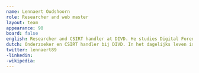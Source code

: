 ```yaml
---
name: Lennaert Oudshoorn
role: Researcher and web master
layout: team
appearance: 90
board: false
english: Researcher and CSIRT handler at DIVD. He studies Digital Forensics at the University of Applied Sciences in Leiden. 
dutch: Onderzoeker en CSIRT handler bij DIVD. In het dagelijks leven is hij student Forensische Informatica aan de Hogeschool Leiden.
twitter: lennaert89
-linkedin: 
-wikipedia: 
---
```



